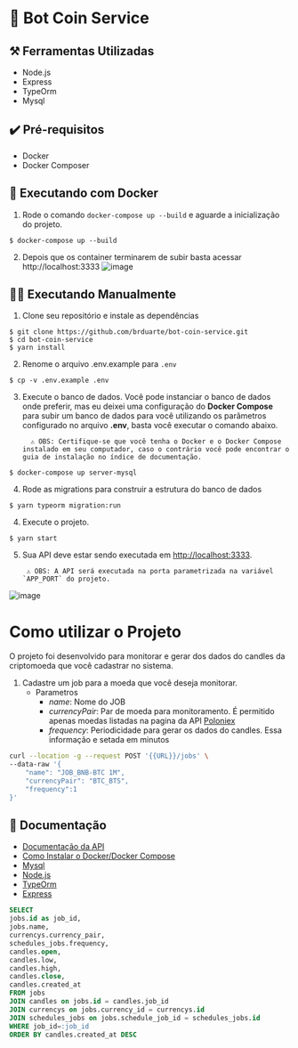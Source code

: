 # 🤖 Bot Coin Service 

## ⚒️ Ferramentas Utilizadas 
  - Node.js
  - Express
  - TypeOrm 
  - Mysql

## ✔️ Pré-requisitos 
  - Docker 
  - Docker Composer 

## 🐳  Executando com Docker

1. Rode o comando `docker-compose up --build` e aguarde a inicialização do projeto.
```
$ docker-compose up --build
```
2. Depois que os container terminarem de subir basta acessar http://localhost:3333
![image](https://user-images.githubusercontent.com/29002558/118587645-5a5b7f80-b773-11eb-8d93-42a41e4c7546.png)


## 👨‍💻 Executando Manualmente

1. Clone seu repositório e instale as dependências  

```console
$ git clone https://github.com/brduarte/bot-coin-service.git 
$ cd bot-coin-service
$ yarn install
```

2. Renome o arquivo .env.example para `.env`
```console
$ cp -v .env.example .env
```

3. Execute o banco de dados. Você pode instanciar o banco de dados onde preferir, mas eu deixei uma configuração do **Docker Compose** para subir um banco de dados para você utilizando os parâmetros configurado no arquivo **.env**, basta você executar o comando abaixo.
         
         ⚠️ OBS: Certifique-se que você tenha o Docker e o Docker Compose instalado em seu computador, caso o contrário você pode encontrar o guia de instalação no índice de documentação.

```console
$ docker-compose up server-mysql
```

4. Rode as migrations para construir a estrutura do banco de dados
```console
$ yarn typeorm migration:run
```

4. Execute o projeto.
```console
$ yarn start 
```

5. Sua API deve estar sendo executada em [http://localhost:3333](http://localhost:3333/).

        ⚠️ OBS: A API será executada na porta parametrizada na variável `APP_PORT` do projeto. 

![image](https://user-images.githubusercontent.com/29002558/118587645-5a5b7f80-b773-11eb-8d93-42a41e4c7546.png)

# Como utilizar o Projeto
O projeto foi desenvolvido para monitorar e gerar dos dados do candles da criptomoeda que você cadastrar no sistema.

1. Cadastre um job para a moeda que você deseja monitorar. 
   - Parametros
        - *name*: Nome do JOB
        - *currencyPair*: Par de moeda para monitoramento. É permitido apenas moedas listadas na pagina da API [Poloniex](https://docs.poloniex.com/#currency-pair-ids)
        - *frequency*: Periodicidade para gerar os dados do candles. Essa informação e setada em minutos

```sh
curl --location -g --request POST '{{URL}}/jobs' \
--data-raw '{
    "name": "JOB_BNB-BTC 1M",
    "currencyPair": "BTC_BTS",
    "frequency":1
}'
```






## 📝 Documentação 
- [Documentação da API](https://documenter.getpostman.com/view/5528641/TzRYbPov)
- [Como Instalar o Docker/Docker Compose](https://docs.docker.com/engine/install/)
- [Mysql](https://www.mysql.com/)
- [Node.js](https://nodejs.org/en/docs/)
- [TypeOrm](https://typeorm.io/)
- [Express](https://expressjs.com/pt-br/)

```sql
SELECT
jobs.id as job_id,
jobs.name,
currencys.currency_pair,
schedules_jobs.frequency,
candles.open,
candles.low,
candles.high,
candles.close,
candles.created_at
FROM jobs
JOIN candles on jobs.id = candles.job_id
JOIN currencys on jobs.currency_id = currencys.id
JOIN schedules_jobs on jobs.schedule_job_id = schedules_jobs.id
WHERE job_id=:job_id
ORDER BY candles.created_at DESC
```

